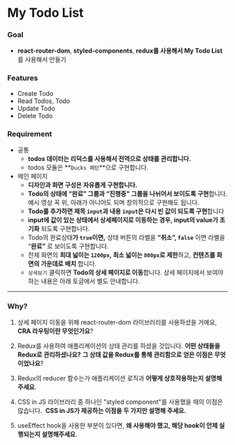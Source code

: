 # My Todo List

### Goal
- **react-router-dom**, **styled-components**, **redux를 사용해서 My Todo List** 를 사용해서 만들기

### Features
- Create Todo
- Read Todos, Todo
- Update Todo
- Delete Todo

### Requirement
- 공통
  - **todos 데이터는 리덕스를 사용해서 전역으로 상태를 관리합니다.**
  - todos 모듈은 **`Ducks 패턴`**으로 구현합니다.
- 메인 페이지
  - **디자인과 화면 구성은 자유롭게 구현합니다.**
  - **Todo의 상태에 “완료” 그룹과 “진행중" 그룹을 나뉘어서 보이도록 구현**합니다. 예시 영상 꼭 위, 아래가 아니어도 되며 창의적으로 구현해도 됩니다.
  - **Todo를 추가하면  제목 `input`과 내용 `input`은 다시 빈 값이 되도록 구현**합니다
  - **input에 값이 있는 상태에서 상세페이지로 이동하는 경우, input의 value가 초기화** 되도록 구현합니다.    
  - Todo의 완료상태**가 `true`**이면**,** 상태 버튼의 라벨을 **“취소”,  `false`** 이면 라벨을 “**완료”** 로 보이도록 구현합니다.
  - 전체 화면의 **최대 넓이는 `1200px`, 최소 넓이는 `800px`로 제한**하고, **컨텐츠를 화면의 가운데로 배치** 합니다.
  - `상세보기` 클릭하면 **Todo의 상세 페이지로 이동**합니다. 상세 페이지에서 보여야 하는 내용은 아래 토글에서 별도 안내합니다.

---

### Why?
1. 상세 페이지 이동을 위해 react-router-dom 라이브러리를 사용하셨을 거예요, **CRA 라우팅이란 무엇인가요**?

2. Redux를 사용하여 애플리케이션의 상태 관리를 하셨을 것입니다. **어떤 상태들을 Redux로 관리하셨나요?** **그 상태 값을 Redux를 통해 관리함으로 얻은 이점은 무엇이었나요**?

3. Redux의 reducer 함수는가 애플리케이션 로직과 **어떻게 상호작용하는지 설명해 주세요**.

4. CSS in JS 라이브러리 중 하나인 "styled component"를 사용했을 때의 이점은 많습니다.  **CSS in JS가 제공하는 이점을 두 가지만 설명해 주세요.**

5. useEffect hook을 사용한 부분이 있다면, **왜 사용해야 했고, 해당 hook이 언제 실행되는지 설명해주세요**.
